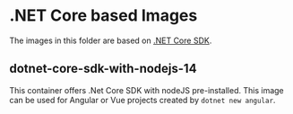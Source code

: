 # .NET Core based Images

The images in this folder are based on [.NET Core SDK](https://hub.docker.com/_/microsoft-dotnet-core-sdk).

## dotnet-core-sdk-with-nodejs-14

This container offers .Net Core SDK with nodeJS pre-installed. This image can be used for Angular
or Vue projects created by `dotnet new angular`.
